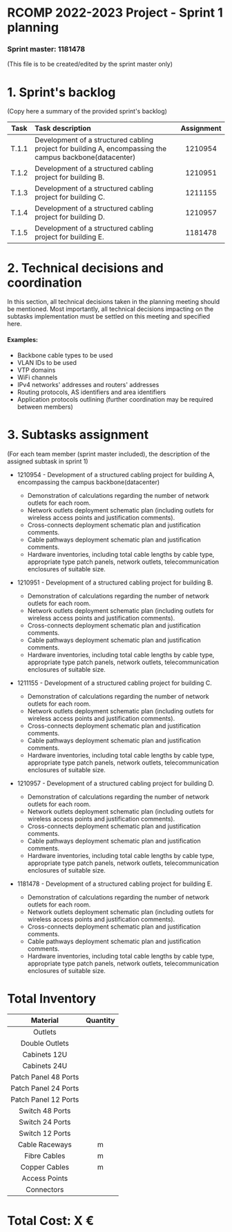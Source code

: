 RCOMP 2022-2023 Project - Sprint 1 planning
===========================================
### Sprint master: 1181478 ###

(This file is to be created/edited by the sprint master only)

# 1. Sprint's backlog #
(Copy here a summary of the provided sprint's backlog)

| Task  | Task description                                                                                         | Assignment |
|:-----:|:---------------------------------------------------------------------------------------------------------|:----------:|
| T.1.1 | Development of a structured cabling project for building A, encompassing the campus backbone(datacenter) |  1210954   |
| T.1.2 | Development of a structured cabling project for building B.                                              |  1210951   |
| T.1.3 | Development of a structured cabling project for building C.                                              |  1211155   |
| T.1.4 | Development of a structured cabling project for building D.                                              |  1210957   |
| T.1.5 | Development of a structured cabling project for building E.                                              |  1181478   |



# 2. Technical decisions and coordination #
In this section, all technical decisions taken in the planning meeting should be mentioned. 		Most importantly, all technical decisions impacting on the subtasks implementation must be settled on this 		meeting and specified here.

#### Examples: ####
  * Backbone cable types to be used
  * VLAN IDs to be used
  * VTP domains
  * WiFi channels
  * IPv4 networks' addresses and routers' addresses
  * Routing protocols, AS identifiers and area identifiers
  * Application protocols outlining (further coordination may be required between members)



# 3. Subtasks assignment #
(For each team member (sprint master included), the description of the assigned subtask in sprint 1)

  * 1210954 - Development of a structured cabling project for building A, encompassing the campus backbone(datacenter)
    - Demonstration of calculations regarding the number of network outlets for each room.
    - Network outlets deployment schematic plan (including outlets for wireless access points and justification comments).
    - Cross-connects deployment schematic plan and justification comments.
    - Cable pathways deployment schematic plan and justification comments.
    - Hardware inventories, including total cable lengths by cable type, appropriate type patch panels, network outlets, telecommunication enclosures of suitable size.


  * 1210951 - Development of a structured cabling project for building B.
      - Demonstration of calculations regarding the number of network outlets for each room.
      - Network outlets deployment schematic plan (including outlets for wireless access points and justification comments).
      - Cross-connects deployment schematic plan and justification comments.
      - Cable pathways deployment schematic plan and justification comments.
      - Hardware inventories, including total cable lengths by cable type, appropriate type patch panels, network outlets, telecommunication enclosures of suitable size.


  * 1211155 - Development of a structured cabling project for building C.
      - Demonstration of calculations regarding the number of network outlets for each room.
      - Network outlets deployment schematic plan (including outlets for wireless access points and justification comments).
      - Cross-connects deployment schematic plan and justification comments.
      - Cable pathways deployment schematic plan and justification comments.
      - Hardware inventories, including total cable lengths by cable type, appropriate type patch panels, network outlets, telecommunication enclosures of suitable size.


  * 1210957 - Development of a structured cabling project for building D.
      - Demonstration of calculations regarding the number of network outlets for each room.
      - Network outlets deployment schematic plan (including outlets for wireless access points and justification comments).
      - Cross-connects deployment schematic plan and justification comments.
      - Cable pathways deployment schematic plan and justification comments.
      - Hardware inventories, including total cable lengths by cable type, appropriate type patch panels, network outlets, telecommunication enclosures of suitable size.


  * 1181478 - Development of a structured cabling project for building E.
      - Demonstration of calculations regarding the number of network outlets for each room.
      - Network outlets deployment schematic plan (including outlets for wireless access points and justification comments).
      - Cross-connects deployment schematic plan and justification comments.
      - Cable pathways deployment schematic plan and justification comments.
      - Hardware inventories, including total cable lengths by cable type, appropriate type patch panels, network outlets, telecommunication enclosures of suitable size.

# Total Inventory

|       Material       | Quantity |
|:--------------------:|:--------:|
|       Outlets        |          |
|    Double Outlets    |          |
|     Cabinets 12U     |          |
|     Cabinets 24U     |          |
| Patch Panel 48 Ports |          |
| Patch Panel 24 Ports |          |
| Patch Panel 12 Ports |          |
|   Switch 48 Ports    |          |
|   Switch 24 Ports    |          |
|   Switch 12 Ports    |          |
|    Cable Raceways    |    m     |
|     Fibre Cables     |    m     |
|    Copper Cables     |  m  |
|    Access Points     |       |
|      Connectors      |      | 


# Total Cost: X €